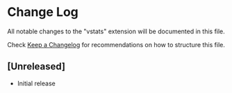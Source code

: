# Change Log

All notable changes to the "vstats" extension will be documented in this file.

Check [Keep a Changelog](http://keepachangelog.com/) for recommendations on how to structure this file.

## [Unreleased]

- Initial release